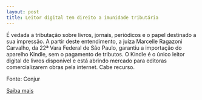 ```yaml
---
layout: post
title: Leitor digital tem direito a imunidade tributária
---
```

<p>É vedada a tributação sobre livros, jornais, periódicos e o papel destinado a sua impressão. A partir deste entendimento, a juíza Marcelle Ragazoni Carvalho, da 22ª Vara Federal de São Paulo, garantiu a importação do aparelho Kindle, sem o pagamento de tributos. O Kindle é o único leitor digital de livros disponível e está abrindo mercado para editoras comercializarem obras pela internet. Cabe recurso.</p><p>Fonte: Conjur</p><p><a href="http://www.conjur.com.br/2009-dez-16/leitor-digital-livros-tambem-direito-imunidade-tributaria" target="_blank">Saiba mais </a></p>
